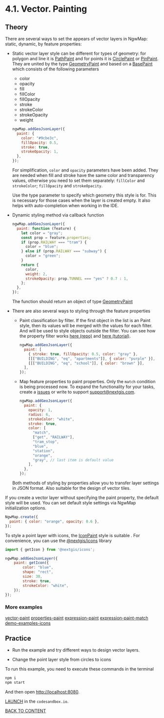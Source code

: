 # 4.1. Vector. Painting

## Theory

There are several ways to set the appears of vector layers in NgwMap: static, dynamic, by feature properties:

- Static vector layer style can be different for types of geometry: for polygon and line it is [PathPaint](https://code-api.nextgis.com/interfaces/paint.PathPaint.html) and for points it is [CirclePaint](https://code-api.nextgis.com/interfaces/paint.CirclePaint.html) or [PinPaint](https://code-api.nextgis.com/interfaces/paint.PinPaint.html). They are united by the type [GeometryPaint](https://code-api.nextgis.com/modules/paint.html#GeometryPaint) and based on a [BasePaint](https://code-api.nextgis.com/interfaces/paint.BasePaint.html) which consists of the following parameters

  - color
  - opacity
  - fill
  - fillColor
  - fillOpacity
  - stroke
  - strokeColor
  - strokeOpacity
  - weight

  ```javascript
  ngwMap.addGeoJsonLayer({
    paint: {
      color: "#9cbe3c",
      fillOpacity: 0.5,
      stroke: true,
      strokeOpacity: 1,
    },
  });
  ```

  For simplification, `color` and `opacity` parameters have been added. They are needed when fill and stroke have the same color and transparency values, otherwise you need to set them separately: `fillColor` and `strokeColor`; `fillOpacity` and `strokeOpacity`.

  Use the type parameter to specify which geometry this style is for. This is necessary for those cases when the layer is created empty. It also helps with auto-completion when working in the IDE.

- Dynamic styling method via callback function

  ```javascript
  ngwMap.addGeoJsonLayer({
    paint: function (feature) {
      let color = "gray";
      const prop = feature.properties;
      if (prop.RAILWAY === "tram") {
        color = "blue";
      } else if (prop.RAILWAY === "subway") {
        color = "green";
      }
      return {
        color,
        weight: 2,
        strokeOpacity: prop.TUNNEL === "yes" ? 0.7 : 1,
      };
    },
  });
  ```

  The function should return an object of type [GeometryPaint](https://code-api.nextgis.com/modules/paint.html#GeometryPaint)

- There are also several ways to styling through the feature properties

  - Paint classification by filter. If the first object in the list is an Paint style, then its values will be merged with the values for each filter. And will be used to style objects outside the filter. You can see how the property filter works [here (repo)](https://github.com/nextgis/nextgis_frontend/tree/master/packages/properties-filter) and [here (tutorial)](../5_4_vector_filtering).

    ```javascript
    ngwMap.addGeoJsonLayer({
      paint: [
        { stroke: true, fillOpacity: 0.5, color: "gray" },
        [[["BUILDING", "eq", "apartments"]], { color: "purple" }],
        [[["BUILDING", "eq", "school"]], { color: "brown" }],
      ],
    });
    ```

  - Map feature properties to paint properties. Only the `match` condition is being processed now. To expand the functionality for your tasks, create a [issues](https://github.com/nextgis/nextgis_frontend/issues) or write to support support@nextgis.com.

    ```javascript
    ngwMap.addGeoJsonLayer({
      paint: {
        opacity: 1,
        radius: 6,
        strokeColor: "white",
        stroke: true,
        color: [
          "match",
          ["get", "RAILWAY"],
          "tram_stop",
          "blue",
          "station",
          "orange",
          "gray", // last item is default value
        ],
      },
    });
    ```

  Both methods of styling by properties allow you to transfer layer settings in JSON format. Also suitable for the design of vector tiles.

If you create a vector layer without specifying the paint property, the default style will be used. You can set default style settings via NgwMap initialization options.

```javascript
NgwMap.create({
  paint: { color: "orange", opacity: 0.6 },
});
```

To style a point layer with icons, the [IconPaint](https://code-api.nextgis.com/interfaces/paint.IconPaint.html) style is suitable . For convenience, you can use the [@nextgis/icons](https://github.com/nextgis/nextgis_frontend/tree/master/packages/icons) library

```javascript
import { getIcon } from '@nextgis/icons';

ngwMap.addGeoJsonLayer({
    paint: getIcon({
        color: "blue",
        shape: "rect",
        size: 30,
        stroke: true,
        strokeColor: "white",
    });
});
```

### More examples

[vector-paint](https://code.nextgis.com/demo-examples-vector-paint)
[properties-paint](https://code.nextgis.com/demo-examples-properties-paint)
[expression-paint](https://code.nextgis.com/demo-examples-expression-paint)
[expression-paint-match](https://code.nextgis.com/demo-examples-expression-paint-match)
[demo-examples-icons](https://code.nextgis.com/demo-examples-icons)

## Practice

- Run the example and try different ways to design vector layers.

- Change the point layer style from circles to icons

To run this example, you need to execute these commands in the terminal

```bash
npm i
npm start
````

And then open [http://localhost:8080](http://localhost:8080).

[LAUNCH](https://githubbox.com/nextgis/ngf-tutorial/tree/master/tutorials/5_1_vector_painting) in the `codesandbox.io`.

[BACK TO CONTENT](../../README.md)
